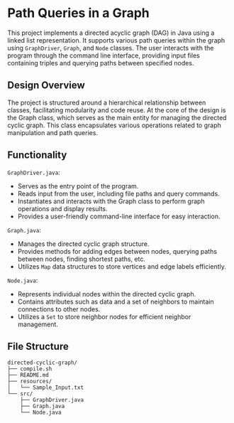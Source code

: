 # Path Queries in a Graph
This project implements a directed acyclic graph (DAG) in Java using a linked list representation. It supports various path queries within the graph using `GraphDriver`, `Graph`, and `Node` classes. The user interacts with the program through the command line interface, providing input files containing triples and querying paths between specified nodes.

## Design Overview
The project is structured around a hierarchical relationship between classes, facilitating modularity and code reuse. At the core of the design is the Graph class, which serves as the main entity for managing the directed cyclic graph. This class encapsulates various operations related to graph manipulation and path queries.

## Functionality
`GraphDriver.java`:
- Serves as the entry point of the program.
- Reads input from the user, including file paths and query commands.
- Instantiates and interacts with the Graph class to perform graph operations and display results.
- Provides a user-friendly command-line interface for easy interaction.

`Graph.java`:
- Manages the directed cyclic graph structure.
- Provides methods for adding edges between nodes, querying paths between nodes, finding shortest paths, etc.
- Utilizes `Map` data structures to store vertices and edge labels efficiently.

`Node.java`:
- Represents individual nodes within the directed cyclic graph.
- Contains attributes such as data and a set of neighbors to maintain connections to other nodes.
- Utilizes a `Set` to store neighbor nodes for efficient neighbor management.

## File Structure
```
directed-cyclic-graph/
├── compile.sh
├── README.md
├── resources/
│   └── Sample_Input.txt
└── src/
    ├── GraphDriver.java
    ├── Graph.java
    └── Node.java
```
